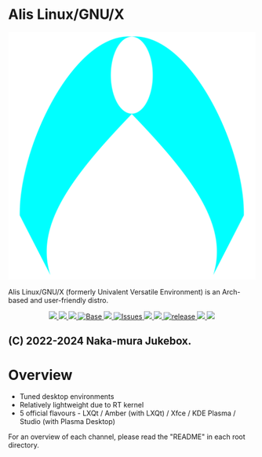# Alis Linux/GNU/X

<p align="center">
    <img src="img/alis.svg">
</p>

Alis Linux/GNU/X (formerly Univalent Versatile Environment) is an Arch-based and user-friendly distro.

<p align="center">
    <a href="https://njb-fm.github.io/">
        <img src="https://img.shields.io/badge/Developer-NakamuraJukebox-blue?style=flat-square">
    </a>
    <a href="https://sourceforge.net/projects/alislinux/">
        <img src="https://img.shields.io/badge/Maintained%3F-Yes-green?style=flat-square">
    </a>
    <a href="LICENSE">
        <img src="https://img.shields.io/badge/license-BSD--3--clause-orange?style=flat-square">
    </a>
    <a href="https://www.archlinux.org/">
        <img src="https://img.shields.io/badge/BASE-Arch%20Linux-blue?style=flat-square&logo=arch-linux" alt="Base">
    </a>
    <a href="https://github.com/alislinux/alislinux/actions">
        <img src="https://img.shields.io/github/workflow/status/alislinux/alislinux/ShellCheck%20CL?style=flat-square">
    </a>
    <a href="https://github.com/alislinux/alislinux/issues">
        <img src="https://img.shields.io/github/issues/alislinux/alis?color=violet&style=flat-square&logo=github" alt="Issues">
    </a>
    <a href="https://github.com/alislinux/alislinux/stargazers">
        <img src="https://img.shields.io/github/stars/alislinux/alis?color=yellow&style=flat-square&logo=github">
    </a>
    <a href="https://github.com/alislinux/alislinux/network/members">
        <img src="https://img.shields.io/github/forks/alislinux/alis?style=flat-square">
    </a>
    <a href="https://github.com/alislinux/alislinux/releases">
        <img src="https://img.shields.io/github/v/release/alislinux/alis?color=blue&include_prereleases&style=flat-square" alt="release">
    </a>
    <a href="https://github.com/alislinux/alislinux/commits/">
        <img src="https://img.shields.io/github/last-commit/alislinux/alis?style=flat-square">
    </a>
    <a href="https://github.com/alislinux/alislinux/">
        <img src="https://img.shields.io/github/repo-size/alislinux/alis?style=flat-square">
    </a>
</p>

(C) 2022-2024 Naka-mura Jukebox.
----

# Overview
* Tuned desktop environments
* Relatively lightweight due to RT kernel
* 5 official flavours - LXQt / Amber (with LXQt) / Xfce / KDE Plasma / Studio (with Plasma Desktop)

For an overview of each channel, please read the "README" in each root directory.


